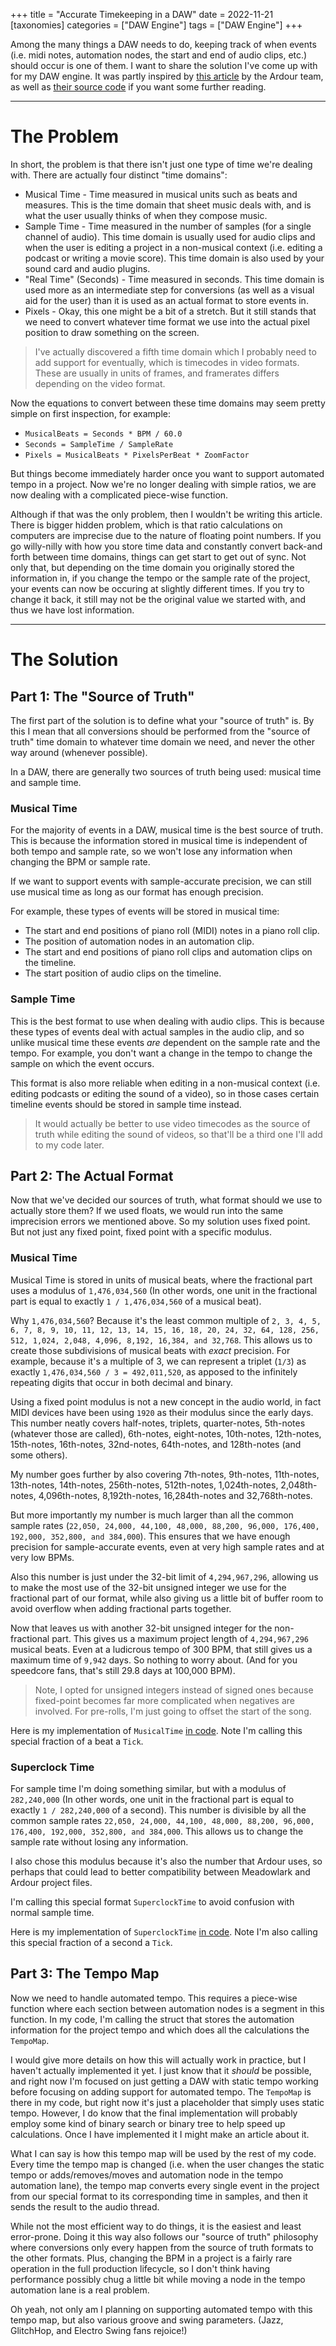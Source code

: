 +++
title = "Accurate Timekeeping in a DAW"
date = 2022-11-21
[taxonomies]
categories = ["DAW Engine"]
tags = ["DAW Engine"]
+++

Among the many things a DAW needs to do, keeping track of when events (i.e. midi notes, automation nodes, the start and end of audio clips, etc.) should occur is one of them. I want to share the solution I've come up with for my DAW engine. It was partly inspired by [this article](https://ardour.org/timing.html) by the Ardour team, as well as [their source code](https://github.com/Ardour/ardour/tree/master/libs/temporal) if you want some further reading.

---

# The Problem

In short, the problem is that there isn't just one type of time we're dealing with. There are actually four distinct "time domains":

* Musical Time - Time measured in musical units such as beats and measures. This is the time domain that sheet music deals with, and is what the user usually thinks of when they compose music.
* Sample Time - Time measured in the number of samples (for a single channel of audio). This time domain is usually used for audio clips and when the user is editing a project in a non-musical context (i.e. editing a podcast or writing a movie score). This time domain is also used by your sound card and audio plugins.
* "Real Time" (Seconds) - Time measured in seconds. This time domain is used more as an intermediate step for conversions (as well as a visual aid for the user) than it is used as an actual format to store events in.
* Pixels - Okay, this one might be a bit of a stretch. But it still stands that we need to convert whatever time format we use into the actual pixel position to draw something on the screen.

> I've actually discovered a fifth time domain which I probably need to add support for eventually, which is timecodes in video formats. These are usually in units of frames, and framerates differs depending on the video format.

Now the equations to convert between these time domains may seem pretty simple on first inspection, for example:
* `MusicalBeats = Seconds * BPM / 60.0`
* `Seconds = SampleTime / SampleRate`
* `Pixels = MusicalBeats * PixelsPerBeat * ZoomFactor`

But things become immediately harder once you want to support automated tempo in a project. Now we're no longer dealing with simple ratios, we are now dealing with a complicated piece-wise function.

Although if that was the only problem, then I wouldn't be writing this article. There is bigger hidden problem, which is that ratio calculations on computers are imprecise due to the nature of floating point numbers. If you go willy-nilly with how you store time data and constantly convert back-and forth between time domains, things can get start to get out of sync. Not only that, but depending on the time domain you originally stored the information in, if you change the tempo or the sample rate of the project, your events can now be occuring at slightly different times. If you try to change it back, it still may not be the original value we started with, and thus we have lost information.

---

# The Solution

## Part 1: The "Source of Truth"

The first part of the solution is to define what your "source of truth" is. By this I mean that all conversions should be performed from the "source of truth" time domain to whatever time domain we need, and never the other way around (whenever possible).

In a DAW, there are generally two sources of truth being used: musical time and sample time.

### Musical Time

For the majority of events in a DAW, musical time is the best source of truth. This is because the information stored in musical time is independent of both tempo and sample rate, so we won't lose any information when changing the BPM or sample rate.

If we want to support events with sample-accurate precision, we can still use musical time as long as our format has enough precision.

For example, these types of events will be stored in musical time:
* The start and end positions of piano roll (MIDI) notes in a piano roll clip.
* The position of automation nodes in an automation clip.
* The start and end positions of piano roll clips and automation clips on the timeline.
* The start position of audio clips on the timeline.

### Sample Time
This is the best format to use when dealing with audio clips. This is because these types of events deal with actual samples in the audio clip, and so unlike musical time these events *are* dependent on the sample rate and the tempo. For example, you don't want a change in the tempo to change the sample on which the event occurs.

This format is also more reliable when editing in a non-musical context (i.e. editing podcasts or editing the sound of a video), so in those cases certain timeline events should be stored in sample time instead.

> It would actually be better to use video timecodes as the source of truth while editing the sound of videos, so that'll be a third one I'll add to my code later.

## Part 2: The Actual Format

Now that we've decided our sources of truth, what format should we use to actually store them? If we used floats, we would run into the same imprecision errors we mentioned above. So my solution uses fixed point. But not just any fixed point, fixed point with a specific modulus.

### Musical Time

Musical Time is stored in units of musical beats, where the fractional part uses a modulus of `1,476,034,560` (In other words, one unit in the fractional part is equal to exactly `1 / 1,476,034,560` of a musical beat).

Why `1,476,034,560`? Because it's the least common multiple of `2, 3, 4, 5, 6, 7, 8, 9, 10, 11, 12, 13, 14, 15, 16, 18, 20, 24, 32, 64, 128, 256, 512, 1,024, 2,048, 4,096, 8,192, 16,384, and 32,768`. This allows us to create those subdivisions of musical beats with *exact* precision. For example, because it's a multiple of 3, we can represent a triplet (`1/3`) as exactly `1,476,034,560 / 3 = 492,011,520`, as apposed to the infinitely repeating digits that occur in both decimal and binary.

Using a fixed point modulus is not a new concept in the audio world, in fact MIDI devices have been using `1920` as their modulus since the early days. This number neatly covers half-notes, triplets, quarter-notes, 5th-notes (whatever those are called), 6th-notes, eight-notes, 10th-notes, 12th-notes, 15th-notes, 16th-notes, 32nd-notes, 64th-notes, and 128th-notes (and some others).

My number goes further by also covering 7th-notes, 9th-notes, 11th-notes, 13th-notes, 14th-notes, 256th-notes, 512th-notes, 1,024th-notes, 2,048th-notes, 4,096th-notes, 8,192th-notes, 16,284th-notes and 32,768th-notes.

But more importantly my number is much larger than all the common sample rates (`22,050, 24,000, 44,100, 48,000, 88,200, 96,000, 176,400, 192,000, 352,800, and 384,000`). This ensures that we have enough precision for sample-accurate events, even at very high sample rates and at very low BPMs.

Also this number is just under the 32-bit limit of `4,294,967,296`, allowing us to make the most use of the 32-bit unsigned integer we use for the fractional part of our format, while also giving us a little bit of buffer room to avoid overflow when adding fractional parts together.

Now that leaves us with another 32-bit unsigned integer for the non-fractional part. This gives us a maximum project length of `4,294,967,296` musical beats. Even at a ludicrous tempo of 300 BPM, that still gives us a maximum time of `9,942` days. So nothing to worry about. (And for you speedcore fans, that's still 29.8 days at 100,000 BPM).

> Note, I opted for unsigned integers instead of signed ones because fixed-point becomes far more complicated when negatives are involved. For pre-rolls, I'm just going to offset the start of the song.

Here is my implementation of `MusicalTime` [in code](https://github.com/MeadowlarkDAW/meadowlark-core-types/blob/main/src/time/musical_time.rs). Note I'm calling this special fraction of a beat a `Tick`.

### Superclock Time

For sample time I'm doing something similar, but with a modulus of `282,240,000` (In other words, one unit in the fractional part is equal to exactly `1 / 282,240,000` of a second). This number is divisible by all the common sample rates `22,050, 24,000, 44,100, 48,000, 88,200, 96,000, 176,400, 192,000, 352,800, and 384,000`. This allows us to change the sample rate without losing any information.

I also chose this modulus because it's also the number that Ardour uses, so perhaps that could lead to better compatibility between Meadowlark and Ardour project files.

I'm calling this special format `SuperclockTime` to avoid confusion with normal sample time.

Here is my implementation of `SuperclockTime` [in code](https://github.com/MeadowlarkDAW/meadowlark-core-types/blob/main/src/time/superclock_time.rs). Note I'm also calling this special fraction of a second a `Tick`.

## Part 3: The Tempo Map

Now we need to handle automated tempo. This requires a piece-wise function where each section between automation nodes is a segment in this function. In my code, I'm calling the struct that stores the automation information for the project tempo and which does all the calculations the `TempoMap`.

I would give more details on how this will actually work in practice, but I haven't actually implemented it yet. I just know that it *should* be possible, and right now I'm focused on just getting a DAW with static tempo working before focusing on adding support for automated tempo. The `TempoMap` is there in my code, but right now it's just a placeholder that simply uses static tempo. However, I do know that the final implementation will probably employ some kind of binary search or binary tree to help speed up calculations. Once I have implemented it I might make an article about it.

What I can say is how this tempo map will be used by the rest of my code. Every time the tempo map is changed (i.e. when the user changes the static tempo or adds/removes/moves and automation node in the tempo automation lane), the tempo map converts every single event in the project from our special format to its corresponding time in samples, and then it sends the result to the audio thread.

While not the most efficient way to do things, it is the easiest and least error-prone. Doing it this way also follows our "source of truth" philosophy where conversions only every happen from the source of truth formats to the other formats. Plus, changing the BPM in a project is a fairly rare operation in the full production lifecycle, so I don't think having performance possibly chug a little bit while moving a node in the tempo automation lane is a real problem.

Oh yeah, not only am I planning on supporting automated tempo with this tempo map, but also various groove and swing parameters. (Jazz, GlitchHop, and Electro Swing fans rejoice!)
